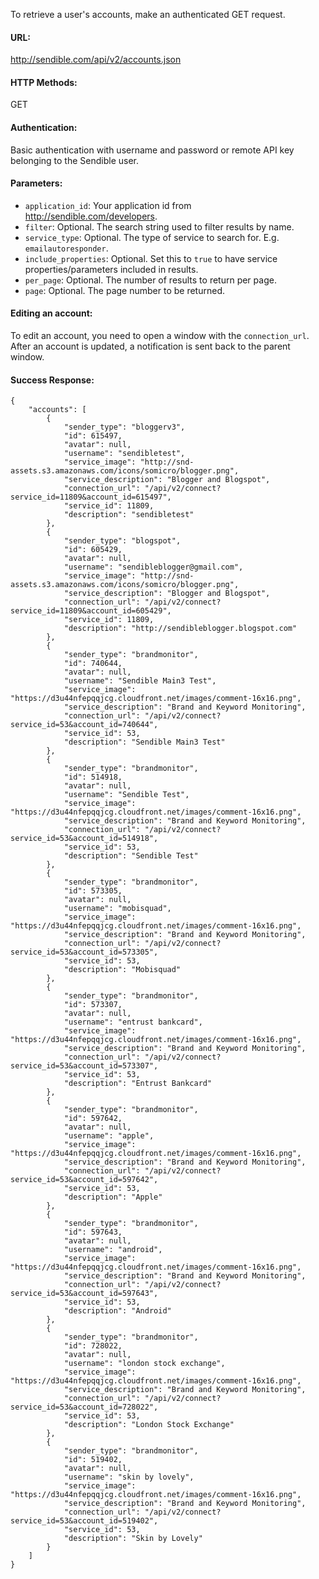 To retrieve a user's accounts, make an authenticated GET request.

#### URL: ####
http://sendible.com/api/v2/accounts.json

#### HTTP Methods: ####
GET

#### Authentication: ####
Basic authentication with username and password or remote API key belonging to the Sendible user.

#### Parameters: ####
  * `application_id`: Your application id from http://sendible.com/developers.
  * `filter`: Optional. The search string used to filter results by name.
  * `service_type`: Optional. The type of service to search for. E.g. `emailautoresponder`.
  * `include_properties`: Optional. Set this to `true` to have service properties/parameters included in results.
  * `per_page`: Optional.  The number of results to return per page.
  * `page`: Optional. The page number to be returned.

#### Editing an account: ####
To edit an account, you need to open a window with the `connection_url`. After an account is updated, a notification is sent back to the parent window.

#### Success Response: ####
```
{
    "accounts": [
        {
            "sender_type": "bloggerv3",
            "id": 615497,
            "avatar": null,
            "username": "sendibletest",
            "service_image": "http://snd-assets.s3.amazonaws.com/icons/somicro/blogger.png",
            "service_description": "Blogger and Blogspot",
            "connection_url": "/api/v2/connect?service_id=11809&account_id=615497",
            "service_id": 11809,
            "description": "sendibletest"
        },
        {
            "sender_type": "blogspot",
            "id": 605429,
            "avatar": null,
            "username": "sendibleblogger@gmail.com",
            "service_image": "http://snd-assets.s3.amazonaws.com/icons/somicro/blogger.png",
            "service_description": "Blogger and Blogspot",
            "connection_url": "/api/v2/connect?service_id=11809&account_id=605429",
            "service_id": 11809,
            "description": "http://sendibleblogger.blogspot.com"
        },
        {
            "sender_type": "brandmonitor",
            "id": 740644,
            "avatar": null,
            "username": "Sendible Main3 Test",
            "service_image": "https://d3u44nfepqqjcg.cloudfront.net/images/comment-16x16.png",
            "service_description": "Brand and Keyword Monitoring",
            "connection_url": "/api/v2/connect?service_id=53&account_id=740644",
            "service_id": 53,
            "description": "Sendible Main3 Test"
        },
        {
            "sender_type": "brandmonitor",
            "id": 514918,
            "avatar": null,
            "username": "Sendible Test",
            "service_image": "https://d3u44nfepqqjcg.cloudfront.net/images/comment-16x16.png",
            "service_description": "Brand and Keyword Monitoring",
            "connection_url": "/api/v2/connect?service_id=53&account_id=514918",
            "service_id": 53,
            "description": "Sendible Test"
        },
        {
            "sender_type": "brandmonitor",
            "id": 573305,
            "avatar": null,
            "username": "mobisquad",
            "service_image": "https://d3u44nfepqqjcg.cloudfront.net/images/comment-16x16.png",
            "service_description": "Brand and Keyword Monitoring",
            "connection_url": "/api/v2/connect?service_id=53&account_id=573305",
            "service_id": 53,
            "description": "Mobisquad"
        },
        {
            "sender_type": "brandmonitor",
            "id": 573307,
            "avatar": null,
            "username": "entrust bankcard",
            "service_image": "https://d3u44nfepqqjcg.cloudfront.net/images/comment-16x16.png",
            "service_description": "Brand and Keyword Monitoring",
            "connection_url": "/api/v2/connect?service_id=53&account_id=573307",
            "service_id": 53,
            "description": "Entrust Bankcard"
        },
        {
            "sender_type": "brandmonitor",
            "id": 597642,
            "avatar": null,
            "username": "apple",
            "service_image": "https://d3u44nfepqqjcg.cloudfront.net/images/comment-16x16.png",
            "service_description": "Brand and Keyword Monitoring",
            "connection_url": "/api/v2/connect?service_id=53&account_id=597642",
            "service_id": 53,
            "description": "Apple"
        },
        {
            "sender_type": "brandmonitor",
            "id": 597643,
            "avatar": null,
            "username": "android",
            "service_image": "https://d3u44nfepqqjcg.cloudfront.net/images/comment-16x16.png",
            "service_description": "Brand and Keyword Monitoring",
            "connection_url": "/api/v2/connect?service_id=53&account_id=597643",
            "service_id": 53,
            "description": "Android"
        },
        {
            "sender_type": "brandmonitor",
            "id": 728022,
            "avatar": null,
            "username": "london stock exchange",
            "service_image": "https://d3u44nfepqqjcg.cloudfront.net/images/comment-16x16.png",
            "service_description": "Brand and Keyword Monitoring",
            "connection_url": "/api/v2/connect?service_id=53&account_id=728022",
            "service_id": 53,
            "description": "London Stock Exchange"
        },
        {
            "sender_type": "brandmonitor",
            "id": 519402,
            "avatar": null,
            "username": "skin by lovely",
            "service_image": "https://d3u44nfepqqjcg.cloudfront.net/images/comment-16x16.png",
            "service_description": "Brand and Keyword Monitoring",
            "connection_url": "/api/v2/connect?service_id=53&account_id=519402",
            "service_id": 53,
            "description": "Skin by Lovely"
        }
    ]
}
```